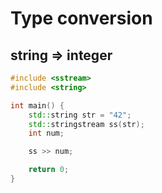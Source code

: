 # Type conversion

## string => integer

```c++
#include <sstream>
#include <string>

int main() {
    std::string str = "42";
    std::stringstream ss(str);
    int num;

    ss >> num;

    return 0;
}
```
